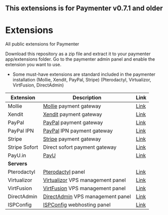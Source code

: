 ## This extensions is for Paymenter v0.7.1 and older

# Extensions
All public extensions for Paymenter

Download this repository as a zip file and extract it to your paymenter app/extensions folder.
Go to the paymenter admin panel and enable the extension you want to use.


- Some must-have extensions are standard included in the paymenter installation (Mollie, Xendit, PayPal, Stripe) (Pterodactyl, Virtualizor, VirtFusion, DirectAdmin)

| Extension | Description | Link |
| --- | --- | --- |
| Mollie | [Mollie](https://mollie.com) payment gateway | [Link](https://github.com/Paymenter/Extensions/tree/main/Gateways/Mollie)
| Xendit | [Xendit](https://xendit.com) payment gateway | [Link](https://github.com/Paymenter/Extensions/tree/main/Gateways/Xendit)
| PayPal | [PayPal](https://developer.paypal.com) payment gateway | [Link](https://github.com/Paymenter/Extensions/tree/main/Gateways/PayPal)
| PayPal IPN | [PayPal](https://developer.paypal.com) IPN payment gateway | [Link](https://github.com/Paymenter/Extensions/tree/main/Gateways/PayPal_IPN)
| Stripe | [Stripe](https://stripe.com) payment gateway | [Link](https://github.com/Paymenter/Extensions/tree/main/Gateways/Stipe)
| Stripe Sofort | Direct sofort payment gateway | [Link](https://github.com/Paymenter/Extensions/tree/main/Gateways/StripeSofort)
| PayU.in | [PayU](https://payu.in) | [Link](https://github.com/Paymenter/Extensions/tree/main/Gateways/PayU) 
| **Servers** |  | |  |
| Pterodactyl | [Pterodactyl](https://pterodactyl.io) panel | [Link](https://github.com/Paymenter/Extensions/tree/main/Servers/Pterodactyl)
| Virtualizor | [Virtualizor](https://virtualizor.com) VPS management panel | [Link](https://github.com/Paymenter/Extensions/tree/main/Servers/Virtualizor)
| VirtFusion | [VirtFusion](https://virtfusion.com) VPS management panel | [Link](https://github.com/Paymenter/Extensions/tree/main/Servers/VirtFusion)
| DirectAdmin | [DirectAdmin](https://directadmin.com) VPS management panel | [Link](https://github.com/Paymenter/Extensions/tree/main/Servers/DirectAdmin)
| ISPConfig | [ISPConfig](https://www.ispconfig.org) webhosting panel |  [Link](https://github.com/Paymenter/Extensions/tree/main/Servers/ISPConfig)
